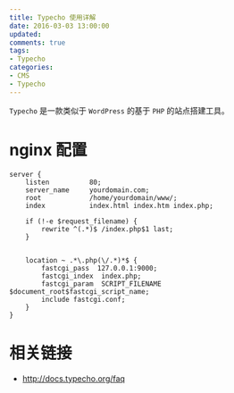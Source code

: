 ```yaml
---
title: Typecho 使用详解
date: 2016-03-03 13:00:00
updated:
comments: true
tags:
- Typecho
categories:
- CMS
- Typecho
---
```


`Typecho` 是一款类似于 `WordPress` 的基于 `PHP` 的站点搭建工具。

<!--more-->

# nginx 配置

```nginx
server {
    listen          80;
    server_name     yourdomain.com;
    root            /home/yourdomain/www/;
    index           index.html index.htm index.php;

    if (!-e $request_filename) {
        rewrite ^(.*)$ /index.php$1 last;
    }


    location ~ .*\.php(\/.*)*$ {
        fastcgi_pass  127.0.0.1:9000;
        fastcgi_index  index.php;
        fastcgi_param  SCRIPT_FILENAME  $document_root$fastcgi_script_name;
        include fastcgi.conf;
    }
}
```

# 相关链接

* http://docs.typecho.org/faq
